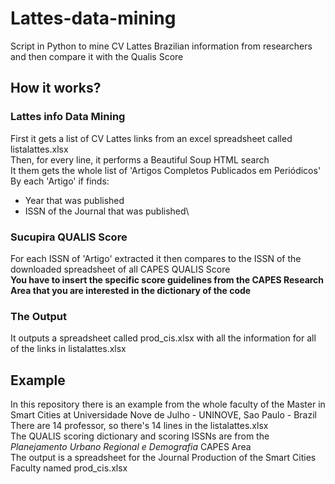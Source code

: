 # Lattes-data-mining
Script in Python to mine CV Lattes Brazilian information from researchers and then compare it with the Qualis Score

## How it works?
### Lattes info Data Mining
First it gets a list of CV Lattes links from an excel spreadsheet called listalattes.xlsx\
Then, for every line, it performs a Beautiful Soup HTML search\
It them gets the whole list of 'Artigos Completos Publicados em Periódicos'\
By each 'Artigo' if finds:
* Year that was published
* ISSN of the Journal that was published\
### Sucupira QUALIS Score
For each ISSN of 'Artigo' extracted it then compares to the ISSN of the downloaded spreadsheet of all CAPES QUALIS Score\
**You have to insert the specific score guidelines from the CAPES Research Area that you are interested in the dictionary of the code**
### The Output
It outputs a spreadsheet called prod_cis.xlsx with all the information for all of the links in listalattes.xlsx

## Example
In this repository there is an example from the whole faculty of the Master in Smart Cities at Universidade Nove de Julho - UNINOVE, Sao Paulo - Brazil\
There are 14 professor, so there's 14 lines in the listalattes.xlsx\
The QUALIS scoring dictionary and scoring ISSNs are from the *Planejamento Urbano Regional e Demografia* CAPES Area\
The output is a spreadsheet for the Journal Production of the Smart Cities Faculty named prod_cis.xlsx
